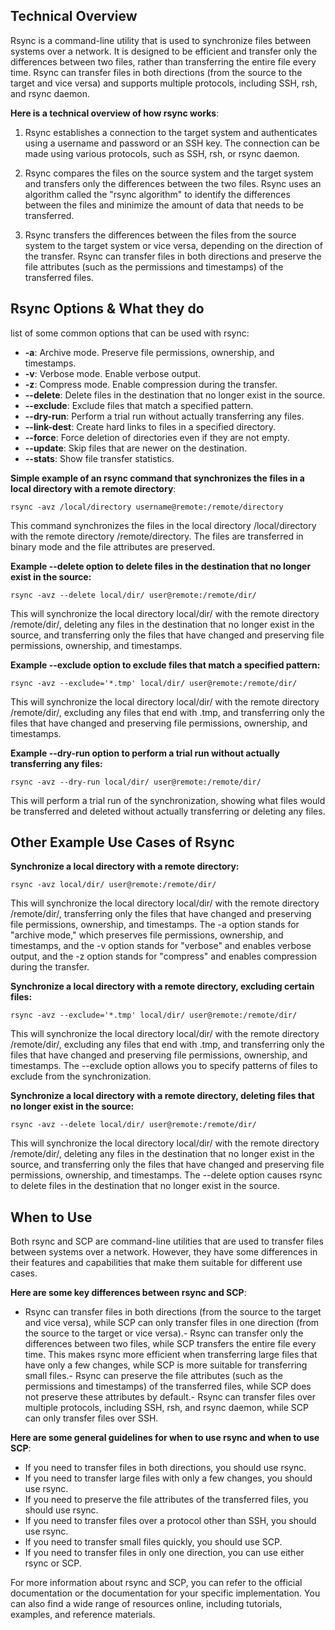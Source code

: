 ## Technical Overview

Rsync is a command-line utility that is used to synchronize files between systems over a network. It is designed to be efficient and transfer only the differences between two files, rather than transferring the entire file every time. Rsync can transfer files in both directions (from the source to the target and vice versa) and supports multiple protocols, including SSH, rsh, and rsync daemon.

**Here is a technical overview of how rsync works**:

1. Rsync establishes a connection to the target system and authenticates using a username and password or an SSH key. The connection can be made using various protocols, such as SSH, rsh, or rsync daemon.

1. Rsync compares the files on the source system and the target system and transfers only the differences between the two files. Rsync uses an algorithm called the "rsync algorithm" to identify the differences between the files and minimize the amount of data that needs to be transferred.

1. Rsync transfers the differences between the files from the source system to the target system or vice versa, depending on the direction of the transfer. Rsync can transfer files in both directions and preserve the file attributes (such as the permissions and timestamps) of the transferred files.


## Rsync Options & What they do

list of some common options that can be used with rsync:

- **-a**: Archive mode. Preserve file permissions, ownership, and timestamps.
- **-v**: Verbose mode. Enable verbose output.
- **-z**: Compress mode. Enable compression during the transfer.
- **--delete**: Delete files in the destination that no longer exist in the source.
- **--exclude**: Exclude files that match a specified pattern.
- **--dry-run**: Perform a trial run without actually transferring any files.
- **--link-dest**: Create hard links to files in a specified directory.
- **--force**: Force deletion of directories even if they are not empty.
- **--update**: Skip files that are newer on the destination.
- **--stats**: Show file transfer statistics.

**Simple example of an rsync command that synchronizes the files in a local directory with a remote directory**:

```
rsync -avz /local/directory username@remote:/remote/directory
```
This command synchronizes the files in the local directory /local/directory with the remote directory /remote/directory. The files are transferred in binary mode and the file attributes are preserved.


**Example --delete option to delete files in the destination that no longer exist in the source:**

```
rsync -avz --delete local/dir/ user@remote:/remote/dir/
```
This will synchronize the local directory local/dir/ with the remote directory /remote/dir/, deleting any files in the destination that no longer exist in the source, and transferring only the files that have changed and preserving file permissions, ownership, and timestamps.

**Example --exclude option to exclude files that match a specified pattern:**

```
rsync -avz --exclude='*.tmp' local/dir/ user@remote:/remote/dir/
```
This will synchronize the local directory local/dir/ with the remote directory /remote/dir/, excluding any files that end with .tmp, and transferring only the files that have changed and preserving file permissions, ownership, and timestamps.

**Example --dry-run option to perform a trial run without actually transferring any files:**

```
rsync -avz --dry-run local/dir/ user@remote:/remote/dir/
```
This will perform a trial run of the synchronization, showing what files would be transferred and deleted without actually transferring or deleting any files.

## Other Example Use Cases of Rsync

**Synchronize a local directory with a remote directory:**

```
rsync -avz local/dir/ user@remote:/remote/dir/
```
This will synchronize the local directory local/dir/ with the remote directory /remote/dir/, transferring only the files that have changed and preserving file permissions, ownership, and timestamps. The -a option stands for "archive mode," which preserves file permissions, ownership, and timestamps, and the -v option stands for "verbose" and enables verbose output, and the -z option stands for "compress" and enables compression during the transfer.

**Synchronize a local directory with a remote directory, excluding certain files:**

```
rsync -avz --exclude='*.tmp' local/dir/ user@remote:/remote/dir/
```
This will synchronize the local directory local/dir/ with the remote directory /remote/dir/, excluding any files that end with .tmp, and transferring only the files that have changed and preserving file permissions, ownership, and timestamps. The --exclude option allows you to specify patterns of files to exclude from the synchronization.

**Synchronize a local directory with a remote directory, deleting files that no longer exist in the source:**

```
rsync -avz --delete local/dir/ user@remote:/remote/dir/
```
This will synchronize the local directory local/dir/ with the remote directory /remote/dir/, deleting any files in the destination that no longer exist in the source, and transferring only the files that have changed and preserving file permissions, ownership, and timestamps. The --delete option causes rsync to delete files in the destination that no longer exist in the source.

## When to Use

Both rsync and SCP are command-line utilities that are used to transfer files between systems over a network. However, they have some differences in their features and capabilities that make them suitable for different use cases.

**Here are some key differences between rsync and SCP**:

- Rsync can transfer files in both directions (from the source to the target and vice versa), while SCP can only transfer files in one direction (from the source to the target or vice versa).- Rsync can transfer only the differences between two files, while SCP transfers the entire file every time. This makes rsync more efficient when transferring large files that have only a few changes, while SCP is more suitable for transferring small files.- Rsync can preserve the file attributes (such as the permissions and timestamps) of the transferred files, while SCP does not preserve these attributes by default.- Rsync can transfer files over multiple protocols, including SSH, rsh, and rsync daemon, while SCP can only transfer files over SSH.

**Here are some general guidelines for when to use rsync and when to use SCP**:

- If you need to transfer files in both directions, you should use rsync.
- If you need to transfer large files with only a few changes, you should use rsync.
- If you need to preserve the file attributes of the transferred files, you should use rsync.
- If you need to transfer files over a protocol other than SSH, you should use rsync.
- If you need to transfer small files quickly, you should use SCP.
- If you need to transfer files in only one direction, you can use either rsync or SCP.

For more information about rsync and SCP, you can refer to the official documentation or the documentation for your specific implementation. You can also find a wide range of resources online, including tutorials, examples, and reference materials.
